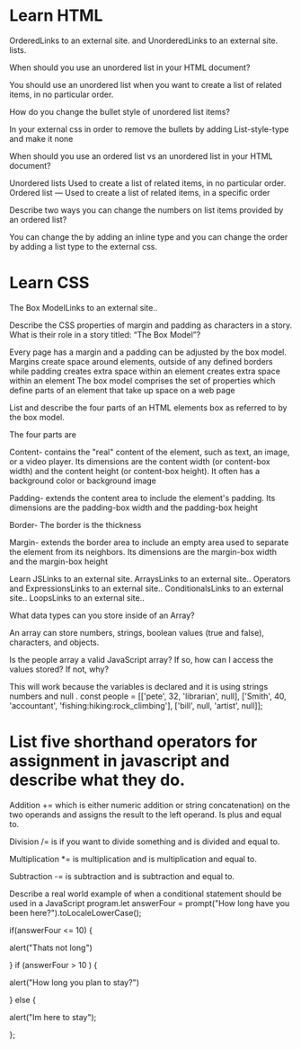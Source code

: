 # Learn HTML 

OrderedLinks to an external site. and UnorderedLinks to an external site. lists.

When should you use an unordered list in your HTML document? 

You should use an unordered list when you want to  create a list of related items, in no particular order. 

How do you change the bullet style of unordered list items?

 In your external css in order to remove the bullets by adding List-style-type and make it none

When should you use an ordered list vs an unordered list in your HTML document?

Unordered lists  Used to create a list of related items, in no particular order. Ordered list — Used to create a list of related items, in a specific order

Describe two ways you can change the numbers on list items provided by an ordered list? 

You can change the by adding an inline type and you can change the order by adding a list type to the external css.

# Learn CSS

The Box ModelLinks to an external site..

Describe the CSS properties of margin and padding as characters in a story. What is their role in a story titled: “The Box Model”?

Every page has a margin and a padding can be adjusted by the box model. Margins create space around elements, outside of any defined borders while padding creates extra space within an element creates extra space within an element The box model comprises the set of properties which define parts of an element that take up space on a web page

List and describe the four parts of an HTML elements box as referred to by the box model. 

The four parts are 

Content- contains the "real" content of the element, such as text, an image, or a video player. Its dimensions are the content width (or content-box width) and the content height (or content-box height). It often has a background color or background image

Padding- extends the content area to include the element's padding. Its dimensions are the padding-box width and the padding-box height

Border- The border is the thickness

Margin- extends the border area to include an empty area used to separate the element from its neighbors. Its dimensions are the margin-box width and the margin-box height

Learn JSLinks to an external site.
ArraysLinks to an external site.. Operators and ExpressionsLinks to an external site.. ConditionalsLinks to an external site.. LoopsLinks to an external site..

What data types can you store inside of an Array?

  An array can store numbers, strings, boolean values (true and false), characters, and objects.

Is the people array a valid JavaScript array? If so, how can I access the values stored? If not, why? 

This will work because the variables is declared and it is using strings numbers and  null .
const people = [['pete', 32, 'librarian', null], ['Smith', 40, 'accountant', 'fishing:hiking:rock_climbing'], ['bill', null, 'artist', null]];

 

# List five shorthand operators for assignment in javascript and describe what they do.

Addition  +=    which is either numeric addition or string concatenation) on the two operands and assigns the result to the left operand. Is plus  and equal to.

Division   /= is if you want to divide something and is divided and equal to.

Multiplication  *= is multiplication  and is multiplication and equal to.

Subtraction -= is subtraction and is subtraction and equal to.

 

Describe a real world example of when a conditional statement should be used in a JavaScript program.let answerFour = prompt("How long have you been here?").toLocaleLowerCase();

 

  if(answerFour <= 10) {

   alert("Thats not long")

  } if (answerFour > 10 ) {

   alert("How long you plan to stay?")

  } else  {

   alert("Im here to stay");

  };

